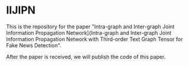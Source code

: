 # IIJIPN

This is the repository for the paper "Intra-graph and Inter-graph Joint Information Propagation Network]{Intra-graph and Inter-graph Joint Information Propagation Network with Third-order Text Graph Tensor for Fake News Detection".

After the paper is received, we will publish the code of this paper.
